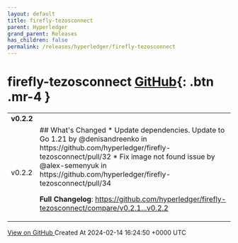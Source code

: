 ```yaml
---
layout: default
title: firefly-tezosconnect
parent: Hyperledger
grand_parent: Releases
has_children: false
permalink: /releases/hyperledger/firefly-tezosconnect
---
```


# firefly-tezosconnect <span class="fs-3 right-align">[GitHub](https://github.com/hyperledger/firefly-tezosconnect){: .btn .mr-4 }</span>


<div>
    <table>
        <tr>
            <td colspan="2">
                <b>
                    v0.2.2
                </b>
            </td>
        </tr>
        <tr>
            <td>
                <span class="chip">
                    v0.2.2
                </span>
            </td>
            <td>
                ## What's Changed
* Update dependencies. Update to Go 1.21 by @denisandreenko in https://github.com/hyperledger/firefly-tezosconnect/pull/32
* Fix image not found issue by @alex-semenyuk in https://github.com/hyperledger/firefly-tezosconnect/pull/34


**Full Changelog**: https://github.com/hyperledger/firefly-tezosconnect/compare/v0.2.1...v0.2.2
            </td>
        </tr>
    </table>
    <a href="https://github.com/hyperledger/firefly-tezosconnect/releases/tag/v0.2.2" class=".btn">
        View on GitHub
    </a>
    <span class="right-align">
        Created At 2024-02-14 16:24:50 +0000 UTC
    </span>
</div>

